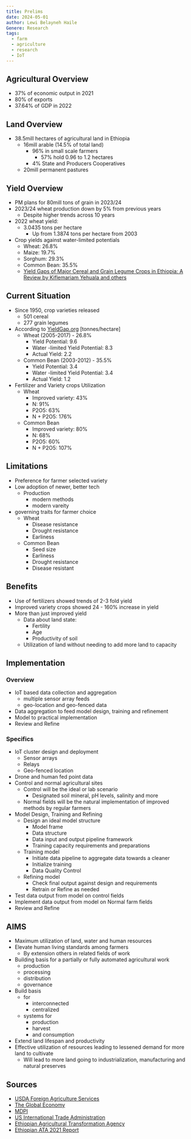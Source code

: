 ```yaml
---
title: Prelims
date: 2024-05-01
author: Lewi Belayneh Haile
Genere: Research
tags:
  - farm
  - agriculture
  - research
  - IoT
---
```

## Agricultural Overview
- 37% of economic output in 2021
- 80% of exports
- 37.64% of GDP in 2022
## Land Overview
- 38.5mill hectares of agricultural land in Ethiopia
	- 16mill arable (14.5% of total land)
		- 96% in small scale farmers
			- 57% hold 0.96 to 1.2 hectares
		- 4% State and Producers Cooperatives
	- 20mill permanent pastures
## Yield Overview
- PM plans for 80mill tons of grain in 2023/24
- 2023/24 wheat production down by 5% from previous years
	- Despite higher trends across 10 years
- 2022 wheat yield:
	- 3.0435 tons per hectare
		- Up from 1.3874 tons per hectare from 2003
- Crop yields against water-limited potentials
	- Wheat: 26.8%
	- Maize: 19.7%
	- Sorghum: 29.3%
	- Common Bean: 35.5%
	- [Yield Gaps of Major Cereal and Grain Legume Crops in Ethiopia: A Review by Kiflemariam Yehuala and others](https://www.mdpi.com/1888362)

## Current Situation
- Since 1950, crop varieties released
	- 501 cereal
	- 277 grain legumes
- According to [YieldGap.org](https://yieldgap.org) [tonnes/hectare]
	- Wheat (2005-2017) - 26.8%
		- Yield Potential: 9.6
		- Water -limited Yield Potential: 8.3
		- Actual Yield: 2.2
	- Common Bean (2003-2012) - 35.5%
		- Yield Potential: 3.4
		- Water -limited Yield Potential: 3.4
		- Actual Yield: 1.2
- Fertilizer and Variety crops Utilization
	- Wheat
		- Improved variety: 43%
		- N: 91%
		- P2O5: 63%
		- N + P2O5: 176%
	- Common Bean
		- Improved variety: 80%
		- N: 68%
		- P2O5: 60%
		- N + P2O5: 107%
## Limitations
- Preference for farmer selected variety
- Low adoption of newer, better tech
	- Production
		- modern methods
		- modern vareity
- governing traits for farmer choice
	- Wheat
		- Disease resistance
		- Drought resistance
		- Earliness
	- Common Bean
		- Seed size
		- Earliness
		- Drought resistance
		- Disease resistant

## Benefits
- Use of fertilizers showed trends of 2-3 fold yield
- Improved variety crops showed 24 - 160% increase in yield 
- More than just improved yield
	- Data about land state:
		- Fertility
		- Age
		- Productivity of soil 
	- Utilization of land without needing to add more land to capacity

## Implementation
### Overview
- IoT based data collection and aggregation
	- multiple sensor array feeds
	- geo-location and geo-fenced data
- Data aggregation to feed model design, training and refinement
- Model to practical implementation
- Review and Refine

### Specifics
- IoT cluster design and deployment
	- Sensor arrays
	- Relays
	- Geo-fenced location
- Drone and human fed point data
- Control and normal agricultural sites
	- Control will be the ideal or lab scenario
		- Designated soil mineral, pH levels, salinity and more
	- Normal fields will be the natural implementation of improved methods by regular farmers
- Model Design, Training and Refining
	- Design an ideal model structure
		- Model frame
		- Data structure
		- Data input and output pipeline framework
		- Training capacity requirements and preparations
	- Training model
		- Initiate data pipeline to aggregate data towards a cleaner
		- Initialize training
		- Data  Quality Control
	- Refining model
		- Check final output against design and requirements
		- Retrain or Refine as needed
- Test data output from model on control fields
- Implement data output from model on Normal farm fields
- Review and Refine

## AIMS
- Maximum utilization of land, water and human resources
- Elevate human living standards among farmers
	- By extension others in related fields of work
- Building basis for a partially or fully automated agricultural work
	- production
	- processing
	- distribution
	- governance
- Build basis 
	- for 
		- interconnected
		- centralized 
	- systems for 
		- production
		- harvest
		- and consumption
- Extend land lifespan and productivity
- Effective utilization of resources leading to lessened demand for more land to cultivate 
	- Will lead to more land going to industrialization, manufacturing and natural preserves	

## Sources
- [USDA Foreign Agriculture Services](https://ipad.fas.usda.gov/countrysummary/Default.aspx?id=ET)
- [The Global Economy](https://www.theglobaleconomy.com/Ethiopia/forest_area/)
- [MDPI](https://www.mdpi.com/2073-4395/12/10/2528)
- [US International Trade Administration](https://www.trade.gov/country-commercial-guides/ethiopia-agricultural-sectors)
- [Ethiopian Agricultural Transformation Agency](https://www.ata.gov.et/)
- [Ethiopian ATA 2021 Report](https://drive.google.com/file/d/1KfTqqdA9iu0PsGpqM54K1O8roeooqgjH/view?usp=drivesdk)
